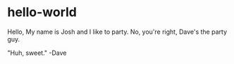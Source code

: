# hello-world

Hello,
My name is Josh and I like to party. No, you're right, Dave's the party guy.

"Huh, sweet." -Dave
